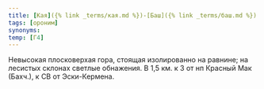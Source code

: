 ```yaml
---
title: [Кая]({% link _terms/кая.md %})-[Баш]({% link _terms/баш.md %}) II
tags: [ороним]
synonyms:
temp: [Г4]
---
```


Невысокая плосковерхая гора, стоящая изолированно на равнине; на лесистых
склонах светлые обнажения. В 1,5 км. к З от нп Красный Мак (Бахч.), к СВ от
Эски-Кермена.
